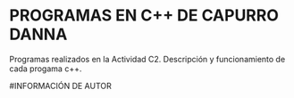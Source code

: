 # PROGRAMAS EN C++ DE CAPURRO DANNA
Programas realizados en la Actividad C2. Descripción y funcionamiento de cada progama c++.



#INFORMACIÓN DE AUTOR
